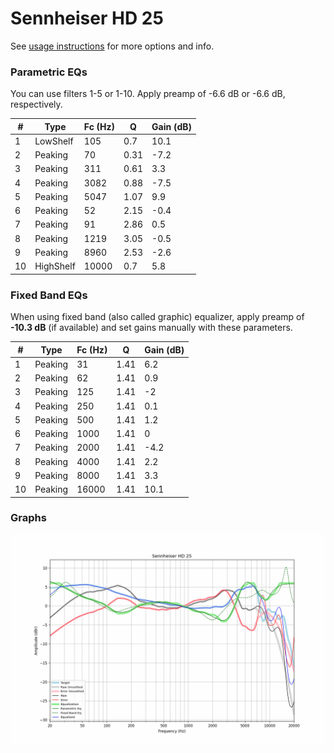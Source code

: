 # Sennheiser HD 25
See [usage instructions](https://github.com/jaakkopasanen/AutoEq#usage) for more options and info.

### Parametric EQs
You can use filters 1-5 or 1-10. Apply preamp of -6.6 dB or -6.6 dB, respectively.

|   # | Type      |   Fc (Hz) |    Q |   Gain (dB) |
|-----|-----------|-----------|------|-------------|
|   1 | LowShelf  |       105 | 0.7  |        10.1 |
|   2 | Peaking   |        70 | 0.31 |        -7.2 |
|   3 | Peaking   |       311 | 0.61 |         3.3 |
|   4 | Peaking   |      3082 | 0.88 |        -7.5 |
|   5 | Peaking   |      5047 | 1.07 |         9.9 |
|   6 | Peaking   |        52 | 2.15 |        -0.4 |
|   7 | Peaking   |        91 | 2.86 |         0.5 |
|   8 | Peaking   |      1219 | 3.05 |        -0.5 |
|   9 | Peaking   |      8960 | 2.53 |        -2.6 |
|  10 | HighShelf |     10000 | 0.7  |         5.8 |

### Fixed Band EQs
When using fixed band (also called graphic) equalizer, apply preamp of **-10.3 dB** (if available) and set gains manually with these parameters.

|   # | Type    |   Fc (Hz) |    Q |   Gain (dB) |
|-----|---------|-----------|------|-------------|
|   1 | Peaking |        31 | 1.41 |         6.2 |
|   2 | Peaking |        62 | 1.41 |         0.9 |
|   3 | Peaking |       125 | 1.41 |        -2   |
|   4 | Peaking |       250 | 1.41 |         0.1 |
|   5 | Peaking |       500 | 1.41 |         1.2 |
|   6 | Peaking |      1000 | 1.41 |         0   |
|   7 | Peaking |      2000 | 1.41 |        -4.2 |
|   8 | Peaking |      4000 | 1.41 |         2.2 |
|   9 | Peaking |      8000 | 1.41 |         3.3 |
|  10 | Peaking |     16000 | 1.41 |        10.1 |

### Graphs
![](./Sennheiser%20HD%2025.png)
